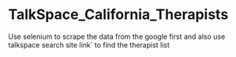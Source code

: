 # TalkSpace_California_Therapists
Use selenium to scrape the data from the google first and also use talkspace search site link` to find the therapist list
